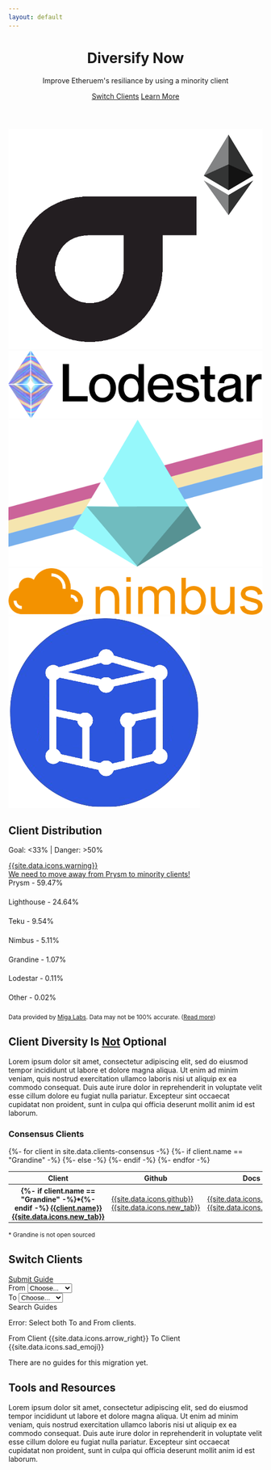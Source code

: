 ```yaml
---
layout: default
---
```



<header class="">
 <div class="px-4 py-5 my-5 text-center">
    <h1 class="display-1 fw-bold mt-5">Diversify Now</h1>
    <div class="col-lg-7 mx-auto">
      <p class="h4 fw-normal mb-4">Improve Etheruem's resiliance by using a minority client</p>
      <a href="#switch" class="btn btn-dark btn-lg px-4 m-1">Switch Clients</a>
      <a href="#why" class="btn btn-outline-dark btn-lg px-4 m-1">Learn More</a>
    </div>
  </div>
</header>

<!-- Logos -->
<section class="bg-light">
  <div class="container my-5">
    <div class="row text-center">
      <div class="col text-center">
        <img src="/assets/img/clients/lighthouse-logo.png" alt="" class="my-2 client-logos">
      </div>
      <div class="col text-center">
        <img src="/assets/img/clients/lodestar-logo-text.png" alt="" class="my-2 client-logos">
      </div>
      <div class="col text-center">
        <img src="/assets/img/clients/prysm-logo.png" alt="" class="my-2 client-logos">
      </div>
      <div class="col text-center">
        <img src="/assets/img/clients/nimbus-logo-text.png" alt="" class="my-2 client-logos">
      </div>
      <div class="col text-center">
        <img src="/assets/img/clients/teku-logo.png" alt="" class="my-2 client-logos">
      </div>
    </div>
  </div>
</section>

<!-- Client Distribution -->
<section id="distribution" class="">
  <div class="container py-5 my-5">
    <h2 class="h1 fw-bold mb-3 text-center">Client Distribution</h2>
    <div class="row justify-content-center">
      <div class="col col-lg-6 col-md-8 text-center">
        <p class="lead">Goal: &#60;33% <span class="mx-2">|</span> Danger: &#62;50%</p>
        <a id="marketshatWarning" href="#why" class="text-decoration-none d-none">
          <div class="alert alert-danger d-flex align-items-center" role="alert">
            {{site.data.icons.warning}}
            <div>We need to move away from <span id="dangerClients">Prysm</span> to minority clients!</div>
          </div>
        </a>
      </div>
    </div>
    <div class="row justify-content-center">
      <div id="distributionBars" class="col col-lg-6 col-md-8">
        <div class="my-2">
          <label id="prysmLabel" class="form-label my-0 py-0 fw-bold">Prysm - <span id="prysmText">59.47%</span></label>
          <div class="progress position-relative" style="height: 1.3rem;">
            <div id="prysmProgress" class="progress-bar position-absolute bg-danger" role="progressbar" style="width: 59.47%; height: 1.25rem;" aria-valuenow="59.47" aria-valuemin="0" aria-valuemax="100"></div>
            <div class="progress-bar bg-trans clientshare-success" role="progressbar" style="width: 33%; height: 1.25rem"></div>
            <div class="progress-bar bg-trans clientshare-warning" role="progressbar" style="width: 17%; height: 1.25rem"></div>
            <div class="progress-bar bg-trans clientshare-danger" role="progressbar" style="width: 50%; height: 1.25rem"></div>
          </div>
        </div>
        <div class="my-2">
          <label id="lighthouseLabel" class="form-label my-0 py-0">Lighthouse - <span id="lighthouseText">24.64%</span></label>
          <div class="progress position-relative" style="height: 1.3rem;">
            <div id="lighthouseProgress" class="progress-bar position-absolute bg-success" role="progressbar" style="width: 24.64%; height: 1.25rem;" aria-valuenow="24.64" aria-valuemin="0" aria-valuemax="100"></div>
            <div class="progress-bar bg-trans clientshare-success" role="progressbar" style="width: 33%; height: 1.25rem"></div>
            <div class="progress-bar bg-trans clientshare-warning" role="progressbar" style="width: 17%; height: 1.25rem"></div>
            <div class="progress-bar bg-trans clientshare-danger" role="progressbar" style="width: 50%; height: 1.25rem"></div>
          </div>
        </div>
        <div class="my-2">
          <label id="tekuLabel" class="form-label my-0 py-0">Teku - <span id="tekuText">9.54%</span></label>
          <div class="progress position-relative" style="height: 1.3rem;">
            <div id="tekuProgress" class="progress-bar position-absolute bg-success" role="progressbar" style="width: 9.54%; height: 1.25rem;" aria-valuenow="9.54" aria-valuemin="0" aria-valuemax="100"></div>
            <div class="progress-bar bg-trans clientshare-success" role="progressbar" style="width: 33%; height: 1.25rem"></div>
            <div class="progress-bar bg-trans clientshare-warning" role="progressbar" style="width: 17%; height: 1.25rem"></div>
            <div class="progress-bar bg-trans clientshare-danger" role="progressbar" style="width: 50%; height: 1.25rem"></div>
          </div>
        </div>
        <div class="my-2">
          <label id="nimbusLabel" class="form-label my-0 py-0">Nimbus - <span id="nimbusText">5.11%</span></label>
          <div class="progress position-relative" style="height: 1.3rem;">
            <div id="nimbusProgress" class="progress-bar position-absolute bg-success" role="progressbar" style="width: 5.11%; height: 1.25rem;" aria-valuenow="5.11" aria-valuemin="0" aria-valuemax="100"></div>
            <div class="progress-bar bg-trans clientshare-success" role="progressbar" style="width: 33%; height: 1.25rem"></div>
            <div class="progress-bar bg-trans clientshare-warning" role="progressbar" style="width: 17%; height: 1.25rem"></div>
            <div class="progress-bar bg-trans clientshare-danger" role="progressbar" style="width: 50%; height: 1.25rem"></div>
          </div>
        </div>
        <div class="my-2">
          <label id="grandineLabel" class="form-label my-0 py-0">Grandine - <span id="grandineText">1.07%</span></label>
          <div class="progress position-relative" style="height: 1.3rem;">
            <div id="Progress" class="progress-bar position-absolute bg-success" role="progressbar" style="width: 1.07%; height: 1.25rem;" aria-valuenow="1.07" aria-valuemin="0" aria-valuemax="100"></div>
            <div class="progress-bar bg-trans clientshare-success" role="progressbar" style="width: 33%; height: 1.25rem"></div>
            <div class="progress-bar bg-trans clientshare-warning" role="progressbar" style="width: 17%; height: 1.25rem"></div>
            <div class="progress-bar bg-trans clientshare-danger" role="progressbar" style="width: 50%; height: 1.25rem"></div>
          </div>
        </div>
        <div class="my-2">
          <label id="lodestarLabel" class="form-label my-0 py-0">Lodestar - <span id="lodestarText">0.11%</span></label>
          <div class="progress position-relative" style="height: 1.3rem;">
            <div id="lodestarProgress" class="progress-bar position-absolute bg-success" role="progressbar" style="width: 0.11%; height: 1.25rem;" aria-valuenow="0.11" aria-valuemin="0" aria-valuemax="100"></div>
            <div class="progress-bar bg-trans clientshare-success" role="progressbar" style="width: 33%; height: 1.25rem"></div>
            <div class="progress-bar bg-trans clientshare-warning" role="progressbar" style="width: 17%; height: 1.25rem"></div>
            <div class="progress-bar bg-trans clientshare-danger" role="progressbar" style="width: 50%; height: 1.25rem"></div>
          </div>
        </div>
        <div class="my-2">
          <label id="otherLabel" class="form-label my-0 py-0">Other - <span id="otherText">0.02%</span></label>
          <div class="progress position-relative" style="height: 1.3rem;">
            <div id="otherProgress" class="progress-bar position-absolute bg-success" role="progressbar" style="width: 0.02%; height: 1.25rem;" aria-valuenow="0.02" aria-valuemin="0" aria-valuemax="100"></div>
            <div class="progress-bar bg-trans clientshare-success" role="progressbar" style="width: 33%; height: 1.25rem"></div>
            <div class="progress-bar bg-trans clientshare-warning" role="progressbar" style="width: 17%; height: 1.25rem"></div>
            <div class="progress-bar bg-trans clientshare-danger" role="progressbar" style="width: 50%; height: 1.25rem"></div>
          </div>
        </div>
      </div>
    </div>
    <div class="text-center">
      <small>
        Data provided by <a href="https://migalabs.es/api-documentation">Miga Labs</a>. 
        Data may not be 100% accurate. 
        (<a href="/client-fingerprinting">Read more</a>)
        <!-- <svg data-bs-toggle="tooltip" 
            data-bs-placement="top" 
            title=""
            style="margin-top: -5px;" 
            xmlns="http://www.w3.org/2000/svg" 
            width="0.875rem" 
            height="0.875rem" 
            fill="currentColor" 
            class="bi bi-question-circle" 
            viewBox="0 0 16 16">
          <path d="M8 15A7 7 0 1 1 8 1a7 7 0 0 1 0 14zm0 1A8 8 0 1 0 8 0a8 8 0 0 0 0 16z"/>
          <path d="M5.255 5.786a.237.237 0 0 0 .241.247h.825c.138 0 .248-.113.266-.25.09-.656.54-1.134 1.342-1.134.686 0 1.314.343 1.314 1.168 0 .635-.374.927-.965 1.371-.673.489-1.206 1.06-1.168 1.987l.003.217a.25.25 0 0 0 .25.246h.811a.25.25 0 0 0 .25-.25v-.105c0-.718.273-.927 1.01-1.486.609-.463 1.244-.977 1.244-2.056 0-1.511-1.276-2.241-2.673-2.241-1.267 0-2.655.59-2.75 2.286zm1.557 5.763c0 .533.425.927 1.01.927.609 0 1.028-.394 1.028-.927 0-.552-.42-.94-1.029-.94-.584 0-1.009.388-1.009.94z"/>
        </svg> -->
      </small>
    </div>
  </div>
</section>


<!-- Why Client Diversity -->
<section id="why" class="bg-light">
  <div class="container py-5 my-5">
    <h2 class="h1 fw-bold mb-3 text-center">Client Diversity Is <u>Not</u> Optional</h2>
    <div class="text-center">
    </div>
    <div class="row justify-content-center ppx-2">
      <p>Lorem ipsum dolor sit amet, consectetur adipiscing elit, sed do eiusmod tempor incididunt ut labore et dolore magna aliqua. Ut enim ad minim veniam, quis nostrud exercitation ullamco laboris nisi ut aliquip ex ea commodo consequat. Duis aute irure dolor in reprehenderit in voluptate velit esse cillum dolore eu fugiat nulla pariatur. Excepteur sint occaecat cupidatat non proident, sunt in culpa qui officia deserunt mollit anim id est laborum.</p>
    </div>
  </div>
</section>

<!-- Consensus Clients -->
<section id="clients" class="">
  <div class="container py-5 my-5">
    <h3 class="h1 fw-bold mb-3 text-center">Consensus Clients</h3>
    <div class="row justify-content-center mt-4">
      <div class="col col-lg-8 col-md-10">
        <div class="table-responsive">
          <table class="table table-bordered">
            <thead class="table-light">
              <tr>
                <th scope="col" style="min-width: 8rem;">Client</th>
                <th scope="col">Github</th>
                <th scope="col" style="min-width: 3.8rem;">Docs</th>
                <th scope="col">Discord</th>
                <th scope="col">Support</th>
              </tr>
            </thead>
            <tbody>
              {%- for client in site.data.clients-consensus -%}
                <tr>
                  <th scope="row">
                    {%- if client.name == "Grandine" -%}*{%- endif -%}
                    <a href="{{client.link}}" class="link-dark" target="_blank">
                      {{client.name}}
                      {{site.data.icons.new_tab}}
                    </a>
                  </th>
                  <td>
                    <a href="{{client.github}}" class="text-decoration-none link-dark" target="_blank">
                      {{site.data.icons.github}}
                      {{site.data.icons.new_tab}}
                    </a>
                  </td>
                  <td>
                    <a href="{{client.docs}}" class="text-decoration-none link-dark" target="_blank">
                      {{site.data.icons.docs}}
                      {{site.data.icons.new_tab}}
                    </a>
                  </td>
                  {%- if client.name == "Grandine" -%}
                    <td>(none)</td>
                  {%- else -%}
                    <td>
                      <a href="{{client.discord}}" class="text-decoration-none link-dark" target="_blank">
                        {{site.data.icons.discord}}
                        {{site.data.icons.new_tab}}
                      </a>
                    </td>
                  {%- endif -%}
                  <td>{{client.support}}</td>
                </tr>
              {%- endfor -%}
            </tbody>
          </table>
        </div>
        <div class="text-center">
          <small>* Grandine is not open sourced</small>
        </div>
      </div>
    </div>
  </div>
</section>

<!-- Switch Clients -->
<section id="switch" class="bg-light">
  <div class="container py-5 my-5">
    <h2 class="h1 fw-bold mb-3 text-center">Switch Clients</h2>
    <div class="text-center mb-4">
      <a href="/" class="btn btn-outline-dark btn-sm px-4 m-1">Submit Guide</a>
    </div>
    <div class="row justify-content-center">
      <div class="col col-lg-6 col-md-8">
        <div class="input-group mb-3">
          <label class="input-group-text" for="fromSelect">From</label>
          <select class="form-select" id="fromSelect" onchange="preventDoubleClientSelect(this)">
            <!-- <option selected>Choose...</option> -->
            <option value="none" selected disabled hidden>Choose...</option>
            <option value="lighthouse">Lighthouse</option>
            <option value="lodestar">Lodestar</option>
            <option value="nimbus">Nimbus</option>
            <option value="prysm">Prysm</option>
            <option value="teku">Teku</option>
            <option value="grandine">Grandine</option>
          </select>
        </div>
      </div>
    </div>
    <div class="row justify-content-center">
      <div class="col col-lg-6 col-md-8">
        <div class="input-group mb-3">
          <label class="input-group-text" for="toSelect">To</label>
          <select class="form-select" id="toSelect" onchange="preventDoubleClientSelect(this)">
            <!-- <option selected>Choose...</option> -->
            <option value="none" selected disabled hidden>Choose...</option>
            <option value="lighthouse">Lighthouse</option>
            <option value="lodestar">Lodestar</option>
            <option value="nimbus">Nimbus</option>
            <option value="prysm">Prysm</option>
            <option value="teku">Teku</option>
            <option value="grandine">Grandine</option>
          </select>
        </div>
      </div>
    </div>
    <div class="row justify-content-center">
      <div class="col col-lg-6 col-md-8">
        <div class="text-center">
          <a onclick="getGuides()" class="btn btn-dark btn-lg px-4 m-1">Search Guides</a>
        </div>
      </div>
    </div>
    <div class="row justify-content-center">
      <div class="col col-lg-8 col-md-10">
        <div id="error" class="text-center mt-4 d-none">
          <p class="my-2 text-danger fw-bold">Error: Select both To and From clients.</p>
        </div>
        <div id="migrationPath" class="text-center my-4 d-none">
          <span class="d-block text-muted">
            <span id="fromClient">From Client</span>
            <span class="mx-2">{{site.data.icons.arrow_right}}</span>
            <span id="toClient">To Client</span>
          </span>
        </div>
        <div id="noGuides" class="text-center mt-4 d-none">
          {{site.data.icons.sad_emoji}}
          <p class="my-2">There are no guides for this migration yet.</p>
          <!-- <a href="/" class="btn btn-primary btn-sm px-4 m-1">Submit one for a bounty!</a> -->
        </div>
        <div id="guideList" class="text-center mt-4 d-none">
          <!-- <p class="text-center">
            {{site.data.icons.docs}}
            <a href="">Prysm to Nimbus migration guide, by Paul Harris</a>
            {{site.data.icons.new_tab}}
          </p> -->
        </div>
      </div>
    </div>
  </div>
</section>

<!-- Tools and Resources -->
<section id="resources" class="">
  <div class="container py-5 my-5">
    <h2 class="h1 fw-bold mb-3 text-center">Tools and Resources</h2>
    <div class="row justify-content-center">
      <p>Lorem ipsum dolor sit amet, consectetur adipiscing elit, sed do eiusmod tempor incididunt ut labore et dolore magna aliqua. Ut enim ad minim veniam, quis nostrud exercitation ullamco laboris nisi ut aliquip ex ea commodo consequat. Duis aute irure dolor in reprehenderit in voluptate velit esse cillum dolore eu fugiat nulla pariatur. Excepteur sint occaecat cupidatat non proident, sunt in culpa qui officia deserunt mollit anim id est laborum.</p>
    </div>
  </div>
</section>




